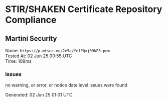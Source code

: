 # STIR/SHAKEN Certificate Repository Compliance

## Martini Security

Name: `https://p.mtsec.me/2e5a/YefPQxj09kE3.pem`\
Tested At: 02 Jun 25 00:55 UTC\
Time: 109ms

### Issues

no warning, or error, or notice date level issues were found

Generated: 02 Jun 25 01:01 UTC